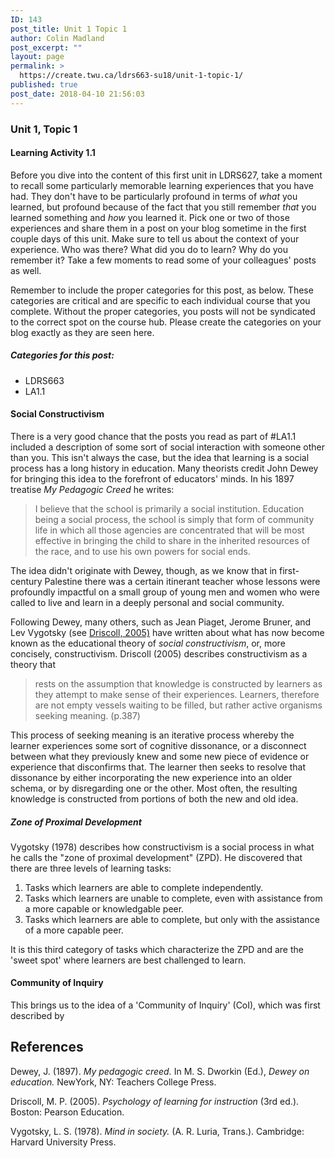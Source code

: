 ```yaml
---
ID: 143
post_title: Unit 1 Topic 1
author: Colin Madland
post_excerpt: ""
layout: page
permalink: >
  https://create.twu.ca/ldrs663-su18/unit-1-topic-1/
published: true
post_date: 2018-04-10 21:56:03
---
```

### Unit 1, Topic 1

#### Learning Activity 1.1

Before you dive into the content of this first unit in LDRS627, take a moment to recall some particularly memorable learning experiences that you have had. They don't have to be particularly profound in terms of *what* you learned, but profound because of the fact that you still remember *that* you learned something and *how* you learned it. Pick one or two of those experiences and share them in a post on your blog sometime in the first couple days of this unit. Make sure to tell us about the context of your experience. Who was there? What did you do to learn? Why do you remember it? Take a few moments to read some of your colleagues' posts as well.

Remember to include the proper categories for this post, as below. These categories are critical and are specific to each individual course that you complete. Without the proper categories, you posts will not be syndicated to the correct spot on the course hub. Please create the categories on your blog exactly as they are seen here.

##### Categories for this post:
- LDRS663
- LA1.1

#### Social Constructivism

There is a very good chance that the posts you read as part of #LA1.1 included a description of some sort of social interaction with someone other than you. This isn't always the case, but the idea that learning is a social process has a long history in education. Many theorists credit John Dewey for bringing this idea to the forefront of educators' minds. In his 1897 treatise *My Pedagogic Creed* he writes:

> I believe that the school is primarily a social institution. Education being a social process, the school is simply that form of community life in which all those agencies are concentrated that will be most effective in bringing the child to share in the inherited resources of the race, and to use his own powers for social ends.

The idea didn't originate with Dewey, though, as we know that in first-century Palestine there was a certain itinerant teacher whose lessons were profoundly impactful on a small group of young men and women who were called to live and learn in a deeply personal and social community.

Following Dewey, many others, such as Jean Piaget, Jerome Bruner, and Lev Vygotsky (see [Driscoll, 2005)](https://ezproxy.student.twu.ca/login?url=http://search.ebscohost.com/login.aspx?direct=true&db=cat05965a&AN=alc.1254633&site=eds-live) have written about what has now become known as the educational theory of *social constructivism*, or, more concisely, constructivism. Driscoll (2005) describes constructivism as a theory that
> rests on the assumption that knowledge is constructed by learners as they attempt to make sense of their experiences. Learners, therefore are not empty vessels waiting to be filled, but rather active organisms seeking meaning. (p.387)

This process of seeking meaning is an iterative process whereby the learner experiences some sort of cognitive dissonance, or a disconnect between what they previously knew and some new piece of evidence or experience that disconfirms that. The learner then seeks to resolve that dissonance by either incorporating the new experience into an older schema, or by disregarding one or the other. Most often, the resulting knowledge is constructed from portions of both the new and old idea.

##### Zone of Proximal Development

Vygotsky (1978) describes how constructivism is a social process in what he calls the "zone of proximal development" (ZPD). He discovered that there are three levels of learning tasks:
1. Tasks which learners are able to complete independently.
2. Tasks which learners are unable to complete, even with assistance from a more capable or knowledgable peer.
3. Tasks which learners are able to complete, but only with the assistance of a more capable peer.

It is this third category of tasks which characterize the ZPD and are the 'sweet spot' where learners are best challenged to learn.

#### Community of Inquiry

This brings us to the idea of a 'Community of Inquiry' (CoI), which was first described by 

## References
Dewey, J. (1897). *My pedagogic creed.* In M. S. Dworkin (Ed.), *Dewey on education.* NewYork, NY: Teachers College Press.

Driscoll, M. P. (2005). *Psychology of learning for instruction* (3rd ed.). Boston: Pearson Education.

Vygotsky, L. S. (1978). *Mind in society.* (A. R. Luria, Trans.). Cambridge: Harvard University Press.
